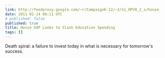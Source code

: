```yaml
---
link: http://feedproxy.google.com/~r/CampaignK-12/~3/S1_HPV0_2_s/house_gop_slashes_education_sp.html
date: 2011-02-14 06:11 UTC
# published: false
published: true
title: House GOP Looks to Slash Education Spending
tags: []
---
```


Death spiral: a failure to invest today in what is necessary for tomorrow's success.
